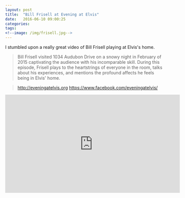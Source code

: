 ```yaml
---
layout: post
title:  "Bill Frisell at Evening at Elvis"
date:   2016-06-10 09:00:25
categories: 
tags: 
<!--image: /img/frisell.jpg-->
---
```


I stumbled upon a really great video of Bill Frisell playing at Elvis's home.  

> Bill Frisell visited 1034 Audubon Drive on a snowy night in February of 2015 captivating the audience with his incomparable skill. During this episode, Frisell plays to the heartstrings of everyone in the room, talks about his experiences, and mentions the profound affects he feels being in Elvis' home.

> http://eveningatelvis.org
> https://www.facebook.com/eveningatelvis/

<iframe width="560" height="315" src="https://www.youtube.com/embed/nydaKg-b-Ho" frameborder="0" allowfullscreen></iframe>